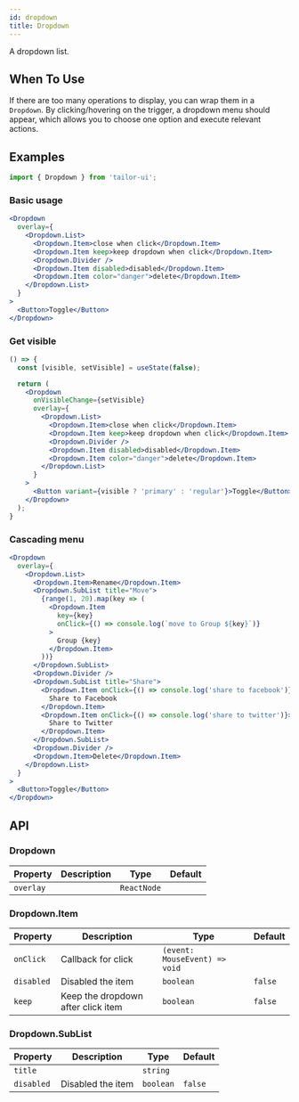```yaml
---
id: dropdown
title: Dropdown
---
```


A dropdown list.

## When To Use

If there are too many operations to display, you can wrap them in a `Dropdown`. By clicking/hovering on the trigger, a dropdown menu should appear, which allows you to choose one option and execute relevant actions.

## Examples

```js
import { Dropdown } from 'tailor-ui';
```

### Basic usage

```jsx live
<Dropdown
  overlay={
    <Dropdown.List>
      <Dropdown.Item>close when click</Dropdown.Item>
      <Dropdown.Item keep>keep dropdown when click</Dropdown.Item>
      <Dropdown.Divider />
      <Dropdown.Item disabled>disabled</Dropdown.Item>
      <Dropdown.Item color="danger">delete</Dropdown.Item>
    </Dropdown.List>
  }
>
  <Button>Toggle</Button>
</Dropdown>
```

### Get visible

```jsx live
() => {
  const [visible, setVisible] = useState(false);

  return (
    <Dropdown
      onVisibleChange={setVisible}
      overlay={
        <Dropdown.List>
          <Dropdown.Item>close when click</Dropdown.Item>
          <Dropdown.Item keep>keep dropdown when click</Dropdown.Item>
          <Dropdown.Divider />
          <Dropdown.Item disabled>disabled</Dropdown.Item>
          <Dropdown.Item color="danger">delete</Dropdown.Item>
        </Dropdown.List>
      }
    >
      <Button variant={visible ? 'primary' : 'regular'}>Toggle</Button>
    </Dropdown>
  );
}
```

### Cascading menu

```jsx live
<Dropdown
  overlay={
    <Dropdown.List>
      <Dropdown.Item>Rename</Dropdown.Item>
      <Dropdown.SubList title="Move">
        {range(1, 20).map(key => (
          <Dropdown.Item
            key={key}
            onClick={() => console.log(`move to Group ${key}`)}
          >
            Group {key}
          </Dropdown.Item>
        ))}
      </Dropdown.SubList>
      <Dropdown.Divider />
      <Dropdown.SubList title="Share">
        <Dropdown.Item onClick={() => console.log('share to facebook')}>
          Share to Facebook
        </Dropdown.Item>
        <Dropdown.Item onClick={() => console.log('share to twitter')}>
          Share to Twitter
        </Dropdown.Item>
      </Dropdown.SubList>
      <Dropdown.Divider />
      <Dropdown.Item>Delete</Dropdown.Item>
    </Dropdown.List>
  }
>
  <Button>Toggle</Button>
</Dropdown>
```

## API

### Dropdown

| Property  | Description | Type        | Default |
| --------- | ----------- | ----------- | ------- |
| `overlay` |             | `ReactNode` |         |

### Dropdown.Item

| Property   | Description                        | Type                          | Default |
| ---------- | ---------------------------------- | ----------------------------- | ------- |
| `onClick`  | Callback for click                 | `(event: MouseEvent) => void` |         |
| `disabled` | Disabled the item                  | `boolean`                     | `false` |
| `keep`     | Keep the dropdown after click item | `boolean`                     | `false` |

### Dropdown.SubList

| Property   | Description       | Type      | Default |
| ---------- | ----------------- | --------- | ------- |
| `title`    |                   | `string`  |         |
| `disabled` | Disabled the item | `boolean` | `false` |
